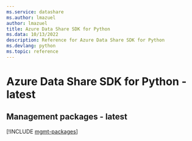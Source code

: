 ```yaml
---
ms.service: datashare
ms.author: lmazuel
author: lmazuel
title: Azure Data Share SDK for Python
ms.data: 10/13/2022
description: Reference for Azure Data Share SDK for Python
ms.devlang: python
ms.topic: reference
---
```

# Azure Data Share SDK for Python - latest

## Management packages - latest
[!INCLUDE [mgmt-packages](data-share-mgmt-index.md)]